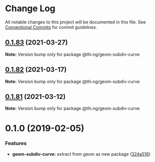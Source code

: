 # Change Log

All notable changes to this project will be documented in this file.
See [Conventional Commits](https://conventionalcommits.org) for commit guidelines.

## [0.1.83](https://github.com/thi-ng/umbrella/compare/@thi.ng/geom-subdiv-curve@0.1.82...@thi.ng/geom-subdiv-curve@0.1.83) (2021-03-27)

**Note:** Version bump only for package @thi.ng/geom-subdiv-curve





## [0.1.82](https://github.com/thi-ng/umbrella/compare/@thi.ng/geom-subdiv-curve@0.1.81...@thi.ng/geom-subdiv-curve@0.1.82) (2021-03-17)

**Note:** Version bump only for package @thi.ng/geom-subdiv-curve





## [0.1.81](https://github.com/thi-ng/umbrella/compare/@thi.ng/geom-subdiv-curve@0.1.80...@thi.ng/geom-subdiv-curve@0.1.81) (2021-03-12)

**Note:** Version bump only for package @thi.ng/geom-subdiv-curve





# 0.1.0 (2019-02-05)

### Features

* **geom-subdiv-curve:** extract from geom as new package ([324a516](https://github.com/thi-ng/umbrella/commit/324a516))
